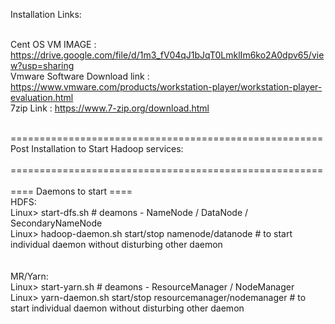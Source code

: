 Installation Links: <br /> <br />

Cent OS VM IMAGE : https://drive.google.com/file/d/1m3_fV04qJ1bJqT0LmklIm6ko2A0dpv65/view?usp=sharing <br />
Vmware Software Download link : https://www.vmware.com/products/workstation-player/workstation-player-evaluation.html <br />
7zip Link : https://www.7-zip.org/download.html <br /><br />

====================================================== <br />
Post Installation to Start Hadoop services: <br /> <br />
======================================================      <br />
<br />
 ==== Daemons to start ==== <br />
HDFS: <br />
Linux> start-dfs.sh          # deamons - NameNode / DataNode / SecondaryNameNode <br />
Linux> hadoop-daemon.sh start/stop namenode/datanode        # to start individual daemon without disturbing other daemon <br />
<br /> <br />
MR/Yarn: <br />
Linux> start-yarn.sh     # deamons - ResourceManager / NodeManager <br />
Linux> yarn-daemon.sh start/stop resourcemanager/nodemanager    # to start individual daemon without disturbing other daemon <br />
